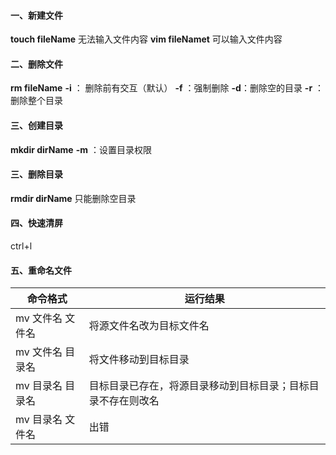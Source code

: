 #### 一、新建文件
**touch fileName**  无法输入文件内容
**vim fileNamet**   可以输入文件内容

#### 二、删除文件
**rm fileName**
**-i** ： 删除前有交互（默认）
**-f** ：强制删除
**-d**：删除空的目录
**-r** ：删除整个目录

#### 三、创建目录
**mkdir dirName**
**-m** ：设置目录权限

#### 三、删除目录
**rmdir dirName** 只能删除空目录

#### 四、快速清屏
ctrl+l

#### 五、重命名文件
  

命令格式 |  运行结果
-- | --
mv 文件名 文件名 | 将源文件名改为目标文件名
mv 文件名 目录名 | 将文件移动到目标目录
mv 目录名 目录名 | 目标目录已存在，将源目录移动到目标目录；目标目录不存在则改名
mv 目录名 文件名 | 出错


